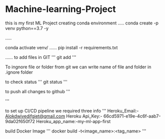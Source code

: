 # Machine-learning-Project
this is my first ML Project 
creating conda environment 
.....
conda create -p venv python==3.7 -y

.....

conda activate venv/
......
pip install -r requirements.txt

......
to add files in GIT 
'''
git add <file name >
'''

To ingnore file or folder from  git we can write name of file and folder in .ignore folder

to check status 
'''
git status
'''

to push all changes to github
'''

'''

to set up CI/CD pipeline we required three info
'''
Heroku_Email:- Alokdwivedifgiet@gmail.com
Heroku Api_Key:- 66cd5971-e19e-4c6f-aab7-9da02f650f72
Heroku_app_name:-my-ml-app-first

build Docker Image 
'''
docker build -t<image_name>:<tag_name>
'''

